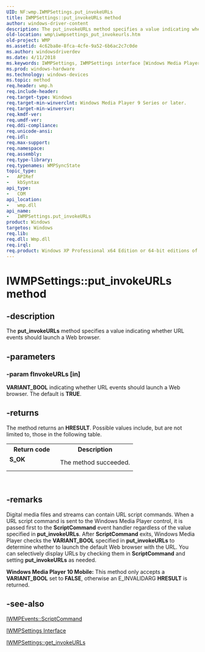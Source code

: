 ```yaml
---
UID: NF:wmp.IWMPSettings.put_invokeURLs
title: IWMPSettings::put_invokeURLs method
author: windows-driver-content
description: The put_invokeURLs method specifies a value indicating whether URL events should launch a Web browser.
old-location: wmp\iwmpsettings_put_invokeurls.htm
old-project: WMP
ms.assetid: 4c62ba8e-8fca-4cfe-9a52-6b6ac2c7c0de
ms.author: windowsdriverdev
ms.date: 4/11/2018
ms.keywords: IWMPSettings, IWMPSettings interface [Windows Media Player], put_invokeURLs method, IWMPSettings::put_invokeURLs, IWMPSettingsput_invokeURLs, put_invokeURLs method [Windows Media Player], put_invokeURLs method [Windows Media Player], IWMPSettings interface, put_invokeURLs,IWMPSettings.put_invokeURLs, wmp.iwmpsettings_put_invokeurls, wmp/IWMPSettings::put_invokeURLs
ms.prod: windows-hardware
ms.technology: windows-devices
ms.topic: method
req.header: wmp.h
req.include-header: 
req.target-type: Windows
req.target-min-winverclnt: Windows Media Player 9 Series or later.
req.target-min-winversvr: 
req.kmdf-ver: 
req.umdf-ver: 
req.ddi-compliance: 
req.unicode-ansi: 
req.idl: 
req.max-support: 
req.namespace: 
req.assembly: 
req.type-library: 
req.typenames: WMPSyncState
topic_type:
-	APIRef
-	kbSyntax
api_type:
-	COM
api_location:
-	wmp.dll
api_name:
-	IWMPSettings.put_invokeURLs
product: Windows
targetos: Windows
req.lib: 
req.dll: Wmp.dll
req.irql: 
req.product: Windows XP Professional x64 Edition or 64-bit editions of     Windows Server 2003
---
```


# IWMPSettings::put_invokeURLs method


## -description



The <b>put_invokeURLs</b> method specifies a value indicating whether URL events should launch a Web browser.




## -parameters




### -param fInvokeURLs [in]

<b>VARIANT_BOOL</b> indicating whether URL events should launch a Web browser. The default is <b>TRUE</b>.


## -returns



The method returns an <b>HRESULT</b>. Possible values include, but are not limited to, those in the following table.

<table>
<tr>
<th>Return code</th>
<th>Description</th>
</tr>
<tr>
<td width="40%">
<dl>
<dt><b>S_OK</b></dt>
</dl>
</td>
<td width="60%">
The method succeeded.

</td>
</tr>
</table>
 




## -remarks



Digital media files and streams can contain URL script commands. When a URL script command is sent to the Windows Media Player control, it is passed first to the <b>ScriptCommand</b> event handler regardless of the value specified in <b>put_invokeURLs</b>. After <b>ScriptCommand</b> exits, Windows Media Player checks the <b>VARIANT_BOOL</b> specified in <b>put_invokeURLs</b> to determine whether to launch the default Web browser with the URL. You can selectively display URLs by checking them in <b>ScriptCommand</b> and setting <b>put_invokeURLs</b> as needed.

<b>Windows Media Player 10 Mobile:</b> This method only accepts a <b>VARIANT_BOOL</b> set to <b>FALSE</b>, otherwise an E_INVALIDARG <b>HRESULT</b> is returned.




## -see-also




<a href="https://msdn.microsoft.com/1010961f-6d06-455a-9c14-bc06702e9e89">IWMPEvents::ScriptCommand</a>



<a href="https://msdn.microsoft.com/e5a305a1-958e-4b6d-bb1f-f00bf5eb08dd">IWMPSettings Interface</a>



<a href="https://msdn.microsoft.com/a29ea1ba-8994-4d0f-8c53-8abba8fe997d">IWMPSettings::get_invokeURLs</a>
 

 

